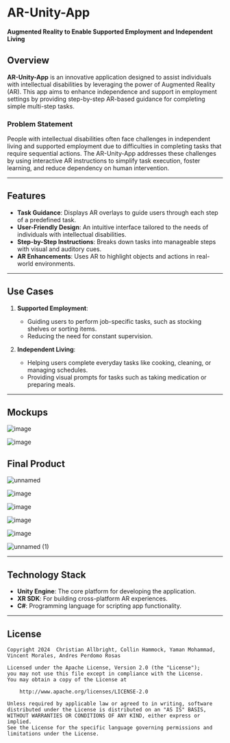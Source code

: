 # AR-Unity-App  
**Augmented Reality to Enable Supported Employment and Independent Living**  

## Overview  
**AR-Unity-App** is an innovative application designed to assist individuals with intellectual disabilities by leveraging the power of Augmented Reality (AR). This app aims to enhance independence and support in employment settings by providing step-by-step AR-based guidance for completing simple multi-step tasks.  

### Problem Statement  
People with intellectual disabilities often face challenges in independent living and supported employment due to difficulties in completing tasks that require sequential actions. The AR-Unity-App addresses these challenges by using interactive AR instructions to simplify task execution, foster learning, and reduce dependency on human intervention.  

---

## Features  
- **Task Guidance**: Displays AR overlays to guide users through each step of a predefined task.  
- **User-Friendly Design**: An intuitive interface tailored to the needs of individuals with intellectual disabilities.  
- **Step-by-Step Instructions**: Breaks down tasks into manageable steps with visual and auditory cues.  
- **AR Enhancements**: Uses AR to highlight objects and actions in real-world environments.  

---

## Use Cases  
1. **Supported Employment**:  
   - Guiding users to perform job-specific tasks, such as stocking shelves or sorting items.  
   - Reducing the need for constant supervision.  

2. **Independent Living**:  
   - Helping users complete everyday tasks like cooking, cleaning, or managing schedules.  
   - Providing visual prompts for tasks such as taking medication or preparing meals.  

---
## Mockups

![image](https://github.com/user-attachments/assets/18ce843a-c504-4ee6-9ec6-eeac74af0094)

![image](https://github.com/user-attachments/assets/c7273a72-1e89-4f86-a61d-305850cfa143)


## Final Product


![unnamed](https://github.com/user-attachments/assets/92e17861-1011-4707-a1fb-4f91f04375b9)

![image](https://github.com/user-attachments/assets/f0db80e0-7e32-4caa-a5e8-d4af73dcb827)

![image](https://github.com/user-attachments/assets/e8448a60-f55a-4e0a-9656-0d390b3827f0)

![image](https://github.com/user-attachments/assets/2d9431e1-aa66-4607-8e41-186964bfcf66)

![image](https://github.com/user-attachments/assets/875e4c9d-6ce5-48d8-8ece-aeba1fc24bae)

![unnamed (1)](https://github.com/user-attachments/assets/0cdbab43-2ea9-4b82-8a15-64a064dbe97c)

---

## Technology Stack  
- **Unity Engine**: The core platform for developing the application.  
- **XR SDK**: For building cross-platform AR experiences.  
- **C#**: Programming language for scripting app functionality.  

---

## License

    Copyright 2024  Christian Allbright, Collin Hammock, Yaman Mohammad, Vincent Morales, Andres Perdomo Rosas

    Licensed under the Apache License, Version 2.0 (the "License");
    you may not use this file except in compliance with the License.
    You may obtain a copy of the License at

        http://www.apache.org/licenses/LICENSE-2.0

    Unless required by applicable law or agreed to in writing, software
    distributed under the License is distributed on an "AS IS" BASIS,
    WITHOUT WARRANTIES OR CONDITIONS OF ANY KIND, either express or implied.
    See the License for the specific language governing permissions and
    limitations under the License.
